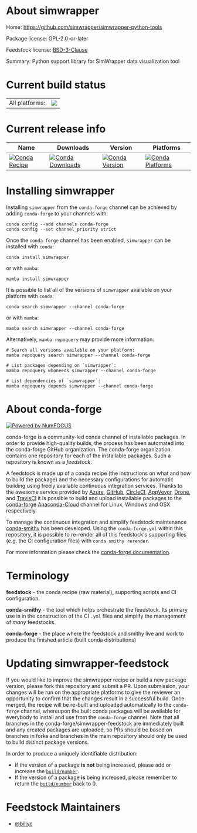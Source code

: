 About simwrapper
================

Home: https://github.com/simwrapper/simwrapper-python-tools

Package license: GPL-2.0-or-later

Feedstock license: [BSD-3-Clause](https://github.com/conda-forge/simwrapper-feedstock/blob/main/LICENSE.txt)

Summary: Python support library for SimWrapper data visualization tool

Current build status
====================


<table><tr><td>All platforms:</td>
    <td>
      <a href="https://dev.azure.com/conda-forge/feedstock-builds/_build/latest?definitionId=15584&branchName=main">
        <img src="https://dev.azure.com/conda-forge/feedstock-builds/_apis/build/status/simwrapper-feedstock?branchName=main">
      </a>
    </td>
  </tr>
</table>

Current release info
====================

| Name | Downloads | Version | Platforms |
| --- | --- | --- | --- |
| [![Conda Recipe](https://img.shields.io/badge/recipe-simwrapper-green.svg)](https://anaconda.org/conda-forge/simwrapper) | [![Conda Downloads](https://img.shields.io/conda/dn/conda-forge/simwrapper.svg)](https://anaconda.org/conda-forge/simwrapper) | [![Conda Version](https://img.shields.io/conda/vn/conda-forge/simwrapper.svg)](https://anaconda.org/conda-forge/simwrapper) | [![Conda Platforms](https://img.shields.io/conda/pn/conda-forge/simwrapper.svg)](https://anaconda.org/conda-forge/simwrapper) |

Installing simwrapper
=====================

Installing `simwrapper` from the `conda-forge` channel can be achieved by adding `conda-forge` to your channels with:

```
conda config --add channels conda-forge
conda config --set channel_priority strict
```

Once the `conda-forge` channel has been enabled, `simwrapper` can be installed with `conda`:

```
conda install simwrapper
```

or with `mamba`:

```
mamba install simwrapper
```

It is possible to list all of the versions of `simwrapper` available on your platform with `conda`:

```
conda search simwrapper --channel conda-forge
```

or with `mamba`:

```
mamba search simwrapper --channel conda-forge
```

Alternatively, `mamba repoquery` may provide more information:

```
# Search all versions available on your platform:
mamba repoquery search simwrapper --channel conda-forge

# List packages depending on `simwrapper`:
mamba repoquery whoneeds simwrapper --channel conda-forge

# List dependencies of `simwrapper`:
mamba repoquery depends simwrapper --channel conda-forge
```


About conda-forge
=================

[![Powered by
NumFOCUS](https://img.shields.io/badge/powered%20by-NumFOCUS-orange.svg?style=flat&colorA=E1523D&colorB=007D8A)](https://numfocus.org)

conda-forge is a community-led conda channel of installable packages.
In order to provide high-quality builds, the process has been automated into the
conda-forge GitHub organization. The conda-forge organization contains one repository
for each of the installable packages. Such a repository is known as a *feedstock*.

A feedstock is made up of a conda recipe (the instructions on what and how to build
the package) and the necessary configurations for automatic building using freely
available continuous integration services. Thanks to the awesome service provided by
[Azure](https://azure.microsoft.com/en-us/services/devops/), [GitHub](https://github.com/),
[CircleCI](https://circleci.com/), [AppVeyor](https://www.appveyor.com/),
[Drone](https://cloud.drone.io/welcome), and [TravisCI](https://travis-ci.com/)
it is possible to build and upload installable packages to the
[conda-forge](https://anaconda.org/conda-forge) [Anaconda-Cloud](https://anaconda.org/)
channel for Linux, Windows and OSX respectively.

To manage the continuous integration and simplify feedstock maintenance
[conda-smithy](https://github.com/conda-forge/conda-smithy) has been developed.
Using the ``conda-forge.yml`` within this repository, it is possible to re-render all of
this feedstock's supporting files (e.g. the CI configuration files) with ``conda smithy rerender``.

For more information please check the [conda-forge documentation](https://conda-forge.org/docs/).

Terminology
===========

**feedstock** - the conda recipe (raw material), supporting scripts and CI configuration.

**conda-smithy** - the tool which helps orchestrate the feedstock.
                   Its primary use is in the construction of the CI ``.yml`` files
                   and simplify the management of *many* feedstocks.

**conda-forge** - the place where the feedstock and smithy live and work to
                  produce the finished article (built conda distributions)


Updating simwrapper-feedstock
=============================

If you would like to improve the simwrapper recipe or build a new
package version, please fork this repository and submit a PR. Upon submission,
your changes will be run on the appropriate platforms to give the reviewer an
opportunity to confirm that the changes result in a successful build. Once
merged, the recipe will be re-built and uploaded automatically to the
`conda-forge` channel, whereupon the built conda packages will be available for
everybody to install and use from the `conda-forge` channel.
Note that all branches in the conda-forge/simwrapper-feedstock are
immediately built and any created packages are uploaded, so PRs should be based
on branches in forks and branches in the main repository should only be used to
build distinct package versions.

In order to produce a uniquely identifiable distribution:
 * If the version of a package **is not** being increased, please add or increase
   the [``build/number``](https://docs.conda.io/projects/conda-build/en/latest/resources/define-metadata.html#build-number-and-string).
 * If the version of a package **is** being increased, please remember to return
   the [``build/number``](https://docs.conda.io/projects/conda-build/en/latest/resources/define-metadata.html#build-number-and-string)
   back to 0.

Feedstock Maintainers
=====================

* [@billyc](https://github.com/billyc/)

